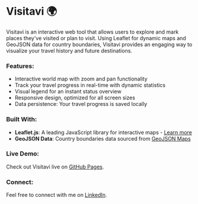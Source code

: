 # Visitavi 🌍

Visitavi is an interactive web tool that allows users to explore and mark places they've visited or plan to visit. Using Leaflet for dynamic maps and GeoJSON data for country boundaries, Visitavi provides an engaging way to visualize your travel history and future destinations.

### Features:
- Interactive world map with zoom and pan functionality
- Track your travel progress in real-time with dynamic statistics
- Visual legend for an instant status overview
- Responsive design, optimized for all screen sizes
- Data persistence: Your travel progress is saved locally

### Built With:
- **Leaflet.js**: A leading JavaScript library for interactive maps - [Learn more](https://leafletjs.com/)
- **GeoJSON Data**: Country boundaries data sourced from [GeoJSON Maps](https://geojson-maps.kyd.au/)

### Live Demo:
Check out Visitavi live on [GitHub Pages](https://icecoolr.github.io/Visitavi/).

### Connect:
Feel free to connect with me on [LinkedIn](https://www.linkedin.com/in/richardwoolley1999/).